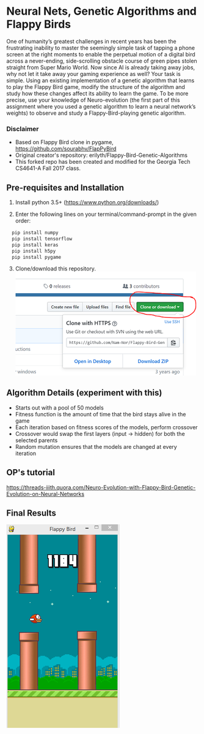
# Neural Nets, Genetic Algorithms and Flappy Birds
One of humanity’s greatest challenges in recent years has been the frustrating inability to master the seemingly simple task of tapping a phone screen at the right moments to enable the perpetual motion of a digital bird across a never-ending, side-scrolling obstacle course of green pipes stolen straight from Super Mario World. Now since AI is already taking away jobs, why not let it take away your gaming experience as well?
Your task is simple. Using an existing implementation of a genetic algorithm that learns to play the Flappy Bird game, modify the structure of the algorithm and study how these changes affect its ability to learn the game. To be more precise, use your knowledge of Neuro-evolution (the first part of this assignment where you used a genetic algorithm to learn a neural network’s weights) to observe and study a Flappy-Bird-playing genetic algorithm.

### Disclaimer
* Based on Flappy Bird clone in pygame, https://github.com/sourabhv/FlapPyBird
* Original creator's repository: erilyth/Flappy-Bird-Genetic-Algorithms
* This forked repo has been created and modified for the Georgia Tech CS4641-A Fall 2017 class.

## Pre-requisites and Installation
1. Install python 3.5+ (https://www.python.org/downloads/)

2. Enter the following lines on your terminal/command-prompt in the given order:
  ```
	pip install numpy
	pip install tensorflow 
	pip install keras
	pip install h5py
	pip install pygame
  ```
3. Clone/download this repository.
![Alt text](Screenshots/Capture.PNG?raw=true "Cloning this repo")	

## Algorithm Details (experiment with this)
* Starts out with a pool of 50 models
* Fitness function is the amount of time that the bird stays alive in the game
* Each iteration based on fitness scores of the models, perform crossover
* Crossover would swap the first layers (input -> hidden) for both the selected parents
* Random mutation ensures that the models are changed at every iteration

## OP's tutorial
https://threads-iiith.quora.com/Neuro-Evolution-with-Flappy-Bird-Genetic-Evolution-on-Neural-Networks

## Final Results
![Trained Model](Screenshots/trained_final.gif?raw=true "Trained Flappy Bird")	

